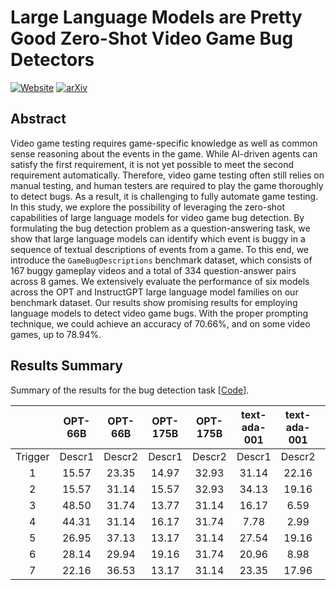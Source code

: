 # Large Language Models are Pretty Good Zero-Shot Video Game Bug Detectors

<div>

[![Website](http://img.shields.io/badge/Website-4b44ce.svg)](https://asgaardlab.github.io/LLMxBugs/)
[![arXiv](https://img.shields.io/badge/arXiv-TBA-b31b1b.svg)](https://arxiv.org/abs/)

</div>



## Abstract

Video game testing requires game-specific knowledge as well as common sense reasoning about the events in the game. While AI-driven agents can satisfy the first requirement, it is not yet possible to meet the second requirement automatically.
Therefore, video game testing often still relies on manual testing, and human testers are  required to play the game thoroughly to detect bugs. As a result, it is challenging to fully automate game testing.
In this study, we explore the possibility of leveraging the zero-shot capabilities of large language models for video game bug detection.
By formulating the bug detection problem as a question-answering task, we show that large language models can identify which event is buggy in a sequence of textual descriptions of events from a game. To this end, we introduce the `GameBugDescriptions` benchmark dataset, which consists of 167 buggy gameplay videos and a total of 334 question-answer pairs across 8 games.
We extensively evaluate the performance of six models across the OPT and InstructGPT large language model families on our benchmark dataset.
Our results show promising results for employing language models to detect video game bugs. With the proper prompting technique, we could achieve an accuracy of 70.66%, and on some video games, up to 78.94%.


## Results Summary

Summary of the results for the bug detection task [[Code](https://github.com/asgaardlab/LLMxBugs/blob/main/Overview.ipynb)].

|   | OPT-66B  | OPT-66B  | OPT-175B  | OPT-175B  | text-ada-001  | text-ada-001  | text-babbage-001  | text-babbage-001  | text-curie-001  | text-curie-001  | text-davinci-002  | text-davinci-002  |
|:---: |:---: |:---: |:---: |:---: |:---: |:---: |:---: |:---: |:---: |:---: |:---: |:---: |
| Trigger  | Descr1  | Descr2  | Descr1  | Descr2  | Descr1  | Descr2  | Descr1  | Descr2  | Descr1  | Descr2  | Descr1  | Descr2  |
| 1  | 15.57  | 23.35  | 14.97  | 32.93  | 31.14  | 22.16  | 49.1  | 29.94  | 43.11  | 27.54  | **70.66**  | **59.88**  |
| 2  | 15.57  | 31.14  | 15.57  | 32.93  | 34.13  | 19.16  | 49.1  | 31.14  | 41.32  | 29.94  | 62.87  | 58.08  |
| 3  | 48.50  | 31.74  | 13.77  | 31.14  | 16.17  | 6.59  | 49.7  | 31.74  | 41.32  | 31.14  | 52.10  | 58.68  |
| 4  | 44.31  | 31.14  | 16.17  | 31.74  | 7.78  | 2.99  | 47.9  | 30.54  | 44.91  | 32.34  | 52.69  | 55.69  |
| 5  | 26.95  | 37.13  | 13.17  | 31.14  | 27.54  | 19.16  | 47.9  | 32.93  | 36.53  | 31.74  | 50.90  | 50.90  |
| 6  | 28.14  | 29.94  | 19.16  | 31.74  | 20.96  | 8.98  | 49.1  | 31.14  | 43.11  | 29.34  | 45.51  | 50.30  |
| 7  | 22.16  | 36.53  | 13.17  | 31.14  | 23.35  | 17.96  | 49.1  | 31.74  | 39.52  | 32.93  | 43.11  | 50.30  |
